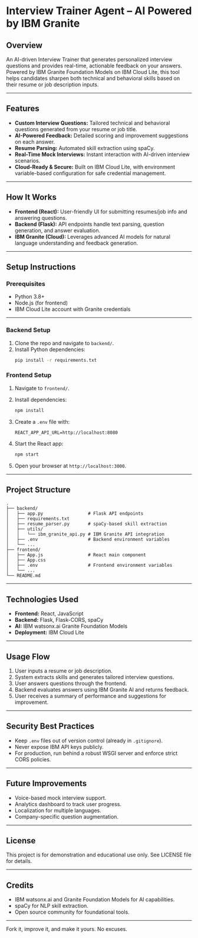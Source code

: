 # Interview Trainer Agent – AI Powered by IBM Granite

## Overview
An AI-driven Interview Trainer that generates personalized interview questions and provides real-time, actionable feedback on your answers. Powered by IBM Granite Foundation Models on IBM Cloud Lite, this tool helps candidates sharpen both technical and behavioral skills based on their resume or job description inputs.

---

## Features
- **Custom Interview Questions:** Tailored technical and behavioral questions generated from your resume or job title.
- **AI-Powered Feedback:** Detailed scoring and improvement suggestions on each answer.
- **Resume Parsing:** Automated skill extraction using spaCy.
- **Real-Time Mock Interviews:** Instant interaction with AI-driven interview scenarios.
- **Cloud-Ready & Secure:** Built on IBM Cloud Lite, with environment variable-based configuration for safe credential management.

---

## How It Works
- **Frontend (React):** User-friendly UI for submitting resumes/job info and answering questions.
- **Backend (Flask):** API endpoints handle text parsing, question generation, and answer evaluation.
- **IBM Granite (Cloud):** Leverages advanced AI models for natural language understanding and feedback generation.

---

## Setup Instructions

### Prerequisites
- Python 3.8+
- Node.js (for frontend)
- IBM Cloud Lite account with Granite credentials

---

### Backend Setup
1. Clone the repo and navigate to `backend/`.
2. Install Python dependencies:
   ```bash
   pip install -r requirements.txt


### Frontend Setup

1. Navigate to `frontend/`.
2. Install dependencies:

   ```bash
   npm install
   ```
3. Create a `.env` file with:

   ```
   REACT_APP_API_URL=http://localhost:8080
   ```
4. Start the React app:

   ```bash
   npm start
   ```
5. Open your browser at `http://localhost:3000`.

---

## Project Structure

```
.
├── backend/
│   ├── app.py                 # Flask API endpoints
│   ├── requirements.txt
│   ├── resume_parser.py       # spaCy-based skill extraction
│   ├── utils/
│   │   └── ibm_granite_api.py # IBM Granite API integration
│   ├── .env                   # Backend environment variables
│   └── ...
├── frontend/
│   ├── App.js                 # React main component
│   ├── App.css
│   ├── .env                   # Frontend environment variables
│   └── ...
└── README.md
```

---

## Technologies Used

* **Frontend:** React, JavaScript
* **Backend:** Flask, Flask-CORS, spaCy
* **AI:** IBM watsonx.ai Granite Foundation Models
* **Deployment:** IBM Cloud Lite

---

## Usage Flow

1. User inputs a resume or job description.
2. System extracts skills and generates tailored interview questions.
3. User answers questions through the frontend.
4. Backend evaluates answers using IBM Granite AI and returns feedback.
5. User receives a summary of performance and suggestions for improvement.

---

## Security Best Practices

* Keep `.env` files out of version control (already in `.gitignore`).
* Never expose IBM API keys publicly.
* For production, run behind a robust WSGI server and enforce strict CORS policies.

---

## Future Improvements

* Voice-based mock interview support.
* Analytics dashboard to track user progress.
* Localization for multiple languages.
* Company-specific question augmentation.

---

## License

This project is for demonstration and educational use only. See LICENSE file for details.

---

## Credits

* IBM watsonx.ai and Granite Foundation Models for AI capabilities.
* spaCy for NLP skill extraction.
* Open source community for foundational tools.

---

Fork it, improve it, and make it yours. No excuses.

```


